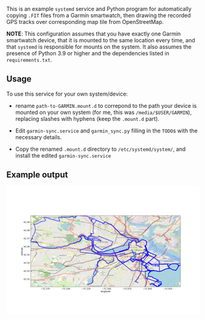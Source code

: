 This is an example `systemd` service and Python program for automatically
copying `.FIT` files from a Garmin smartwatch, then drawing the recorded GPS
tracks over corresponding map tile from OpenStreetMap.

**NOTE**: This configuration assumes that you have exactly one Garmin
smartwatch device, that it is mounted to the same location every time, and
that `systemd` is responsible for mounts on the system. It also assumes the
presence of Python 3.9 or higher and the dependencies listed in
`requirements.txt`.

## Usage

To use this service for your own system/device:

* rename `path-to-GARMIN.mount.d` to correpond to the path your device is
  mounted on your own system (for me, this was `/media/$USER/GARMIN`),
  replacing slashes with hyphens (keep the `.mount.d` part).

* Edit `garmin-sync.service` and `garmin_sync.py` filling in the `TODO`s with
  the necessary details.

* Copy the renamed `.mount.d` directory to `/etc/systemd/system/`, and install
  the edited `garmin-sync.service`

## Example output

![Map of the central Boston metropolitan area, with GPS traces overlaid](example_out.png)

